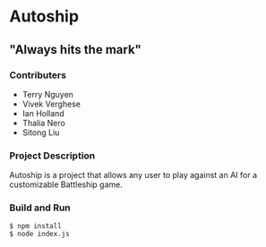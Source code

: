 # Autoship
## "Always hits the mark"

### Contributers
- Terry Nguyen
- Vivek Verghese
- Ian Holland
- Thalia Nero
- Sitong Liu

### Project Description
Autoship is a project that allows any user to play against an AI for a customizable Battleship game.

### Build and Run
```
$ npm install
$ node index.js
```

